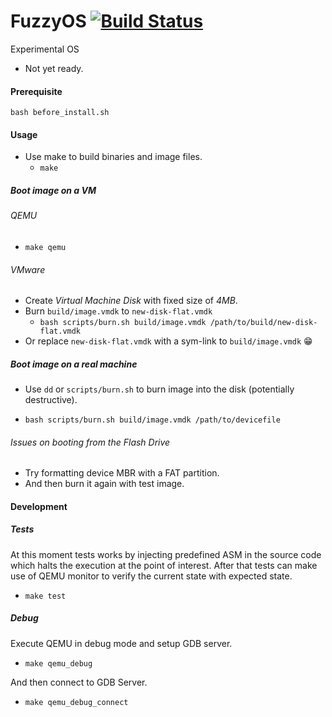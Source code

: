 # FuzzyOS [![Build Status](https://travis-ci.com/scopeInfinity/FuzzyOS.svg?branch=master)](https://travis-ci.com/scopeInfinity/FuzzyOS)
Experimental OS

- Not yet ready.

#### Prerequisite

```
bash before_install.sh
```

#### Usage
- Use make to build binaries and image files.
  - `make`

##### Boot image on a VM
###### QEMU
  - `make qemu`

###### VMware
  - Create *Virtual Machine Disk* with fixed size of *4MB*.
  - Burn `build/image.vmdk` to `new-disk-flat.vmdk`
    - `bash scripts/burn.sh build/image.vmdk /path/to/build/new-disk-flat.vmdk`
  - Or replace `new-disk-flat.vmdk` with a sym-link to `build/image.vmdk` :grin:

##### Boot image on a real machine
  - Use `dd` or `scripts/burn.sh` to burn image into the disk (potentially destructive).
  - ```
    bash scripts/burn.sh build/image.vmdk /path/to/devicefile
    ```
###### Issues on booting from the Flash Drive
- Try formatting device MBR with a FAT partition.
- And then burn it again with test image.

#### Development

##### Tests

At this moment tests works by injecting predefined ASM in the source code which halts
the execution at the point of interest. After that tests can make use of QEMU monitor
to verify the current state with expected state.

 - `make test`

##### Debug

Execute QEMU in debug mode and setup GDB server.
 - `make qemu_debug`

And then connect to GDB Server.
 - `make qemu_debug_connect`
